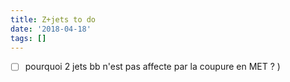 ```yaml
---
title: Z+jets to do
date: '2018-04-18'
tags: []
---
```

* [ ] pourquoi 2 jets bb n'est pas affecte par la coupure en MET ?
)
